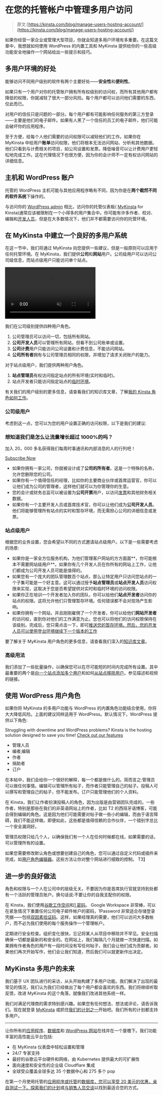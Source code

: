 # 在您的托管帐户中管理多用户访问

> 原文:[https://kinsta.com/blog/manage-users-hosting-account/](https://kinsta.com/blog/manage-users-hosting-account/)

如果你经营一家企业或管理大型项目，你就会知道多用户环境有多重要。在这篇文章中，我想就如何使用 WordPress 的内置工具和 MyKinsta 提供给你的一些高级功能安全地操作一个网站给出一些提示和技巧。

## 多用户环境的好处

能够访问不同用户级别的软件有两个主要好处——**安全性**和**便利性**。

如果只有一个用户对你的托管账户拥有所有权级别的访问权，而所有其他用户都有降低的权限，你就减轻了很大一部分风险。每个用户都可以访问他们需要的东西，仅此而已。

对用户的信任只是问题的一部分。每个用户都有可能影响任何服务的第三方登录——主要是他们的电子邮件。如果有人黑了一个信任的员工的电子邮件，他们可能会破坏你的应用程序。

至于方便，给每个人他们需要的访问权限可以减轻他们的工作。如果你在 MyKinsta 中给用户**账单**访问权限，他们将根本无法访问网站、分析和其他数据。他们只看到与计费相关的项目，如公司设置和发票。降低噪音可以让计费用户更轻松地完成工作。这在代理情况下也很方便，因为你的会计师不一定有权访问网站的详细信息。

## 主机和 WordPress 账户

托管的 WordPress 主机可能与其他应用程序略有不同，因为你是在**两个截然不同的软件系统**下操作的。

与访问你的 [WordPress admin](https://kinsta.com/knowledgebase/wordpress-admin/) 相比，访问你的托管仪表板( [MyKinsta](https://kinsta.com/mykinsta/) for Kinsta)通常应该被限制在一个小得多的用户集合中。你可能有许多作者、校对、编辑和[开发人员](https://kinsta.com/blog/hire-wordpress-developer/)，但是在大多数情况下，他们并不都需要访问你的托管环境。
<kinsta-advanced-cta language="en_US" type-int-post="32041" type-int-position="0"></kinsta-advanced-cta>

## 在 MyKinsta 中建立一个良好的多用户系统

在这一节中，我们将通过 MyKinsta 向您提供一些建议，但是一般原则可以应用于任何托管环境。在 MyKinsta，我们提供**公司**和**网站**用户。公司级用户可以访问公司级信息，而站点级用户只能访问单个站点。

<link rel="stylesheet" href="https://kinsta.com/wp-content/themes/kinsta/dist/components/ctas/cta-mini.css?ver=2e932b8aba3918bfb818">

<aside class="sidebar-cta">

<form id="cta-mini-competition-form" class="cta-mini__content cta-mini__content--comparison" action="https://kinsta.com/kinsta-alternatives/" method="post"><video src="https://kinsta.com/wp-content/themes/kinsta/images/components/sidebar-cta/podium.mp4" loading="lazy" width="298" height="170" aria-hidden="true" loop="true" autoplay="true" playsinline="true" muted="true" disablepictureinpicture="true"><label for="cta-mini-competitors">See how Kinsta stacks up against the competition.</label> <select name="cta-mini-competitors" id="cta-mini-competitors"><option value="">Select your provider</option> <option value="https://kinsta.com/wp-engine-alternative/">WP Engine</option> <option value="https://kinsta.com/siteground-alternative/">SiteGround</option> <option value="https://kinsta.com/godaddy-alternative/">GoDaddy</option> <option value="https://kinsta.com/bluehost-alternative/">Bluehost</option> <option value="https://kinsta.com/flywheel-hosting-alternative/">Flywheel</option> <option value="https://kinsta.com/hostgator-alternative/">HostGator</option> <option value="https://kinsta.com/cloudways-alternative/">Cloudways</option> <option value="https://kinsta.com/aws-alternative/">AWS</option> <option value="https://kinsta.com/digitalocean-alternative/">Digital Ocean</option> <option value="https://kinsta.com/dreamhost-alternative/">DreamHost</option> <option value="https://kinsta.com/kinsta-alternatives/">Other</option></select> <button class="button" type="submit" data-track-ga-category="sidebar-cta" data-track-ga-label="variation_comparison">Compare</button></video></form>

</aside>

我们在公司级别提供四种用户角色。

1.  公司管理员可以访问一切，包括所有网站。
2.  **公司开发人员**可以管理所有网站，但看不到公司账单或设置。
3.  **公司计费**用户只能访问公司设置和计费信息，不能访问网站。
4.  **公司所有者**拥有与公司管理员相同的权限，并增加了请求关闭账户的能力。

对于站点级用户，我们提供两种用户角色。

1.  **站点管理员**有权访问指定站点的所有环境(实时和临时)。
2.  站点开发者只能访问指定站点的[临时环境](https://kinsta.com/help/staging-environment/)。

有关我们的用户级别的更多信息，请查看我们的知识库文章，了解[我的 Kinsta 角色如何工作](https://kinsta.com/help/mykinsta-user-roles/)。

### 公司级用户

考虑到这一点，您可以为您的用户设置正确的访问权限，以下是我们的建议:

 <dialog id="newsletter" class="dialog dialog has-dark-blue-background-color email-modal" aria-hidden="true">## 注册订阅时事通讯

<kinsta-form show-name="false" show-phone="false" show-website="false" show-company="false" show-disk-space="false" show-monthly-visits="false" show-number-of-websites="false" show-message="false" submit-button-text="Sign Up Now" submit-button-text-sending="Signing Up..." success-title="Thanks for subscribing!" success-message="Keep an eye out for our next newsletter." terms-template="newsletter" hubspot-source="subscribe_to_newsletter" submit-button-text-loading="Signing Up"></kinsta-form></dialog>

### 想知道我们是怎么让流量增长超过 1000%的吗？

加入 20，000 多名获得我们每周时事通讯和内部消息的人的行列吧！

[Subscribe Now](#newsletter)

*   如果你拥有一家公司，你就被设计成了**公司的所有者**。这是一个特殊的名称，允许您删除您的公司。
*   如果你有一个值得信任的经理，比如你的主要商业伙伴或首席运营官，你可以让他们成为公司的管理者，这样他们就可以为你管理你的生意。
*   您的会计或财务总监可以被设置为**公司开票**用户，以访问[发票](https://kinsta.com/feature-updates/mykinsta-notification-center-kinsta-invoices/)和其他财务相关数据。
*   如果你有一个主要开发人员或首席技术官，你可以让他们成为**公司开发人员**。他们将能够管理所有站点的实时和暂存环境，而无需担心公司的详细信息或发票。

### 站点级用户

根据您的业务设置，您会希望以不同的方式邀请站点级用户。以下是一些需要考虑的场景:

*   如果你是一家全方位服务机构，为他们管理客户网站的方方面面**，你可能根本不需要网站级用户**。如果你有几个开发人员在你所有的网站上工作，让他们都成为公司开发人员可能是值得的。
*   如果您有一个庞大的团队管理数百个站点，那么让特定用户只访问您站点的一个子集可能是一个好主意。这可以通过授予**站点管理员**或**站点开发人员**访问权限来实现，这取决于您是否希望提供对实时和临时环境的访问权限。
*   如果你正在培训一个开发者加入你的团队，你可以给他们**站点开发者**访问你的站点的权限。这将允许他们只管理暂存环境。任何错误都不会对现场产生影响。
*   如果你拥有一个网站，并且刚刚雇佣了一个开发者，你可以给他们**网站开发者**的访问权，直到你对他们的工作满意为止。您也可以将他们的访问权限保持在该级别。完成后，您只需点击一下，即可[推送您的暂存环境。然后，您的开发人员可以使用登台环境继续下一个版本的工作](https://kinsta.com/help/push-staging-live/)

要了解关于 MyKinsta 用户角色的更多信息，请查看我们深入的[知识库文章](https://kinsta.com/help/mykinsta-user-roles/)。

### 高级用法

我们添加了一些批量操作，以确保您可以在尽可能短的时间内完成所有设置。其中最重要的两个是[向一个站点添加多个用户](https://kinsta.com/help/add-users-to-site/)和如何[从站点移除用户](https://kinsta.com/help/remove-user-from-site/)。参见描述和视频的链接。
<kinsta-advanced-cta language="en_US" type-int-post="32041" type-int-position="1"></kinsta-advanced-cta>

## 使用 WordPress 用户角色

如果你将 MyKinsta 的多用户功能与 WordPress 的内置角色功能结合使用，你将大大降低风险。上面的建议同样适用于 WordPress。默认情况下，WordPress 提供以下角色:

Struggling with downtime and WordPress problems? Kinsta is the hosting solution designed to save you time! [Check out our features](https://kinsta.com/features/)

*   管理人员
*   编者ˌ编辑
*   作者
*   捐助者
*   订户

在本帖中，我们会给你一个很好的解释，每一个都是做什么的。简而言之:管理员可以做任何事情。编辑可以管理所有帖子，而作者只能管理自己的帖子。投稿人可以撰写和管理自己的帖子，但不能发布。订户只能管理他们的个人资料。

在 Kinsta，我们让作者扮演投稿人的角色，因为出版是由营销团队完成的。一些作者，特别是那些在我们的非英语网站上的作者，比如 T2 的西班牙语博客，可能会得到编辑的角色。这是因为他们可能需要对帖子做一些小的编辑，而由于语言障碍，我们不能这样做。即便如此，这些都是值得信赖的合作伙伴，一个错别字总比一个安全漏洞好。

管理员权限只给几个人，以确保我们有一个人在任何时候都在线，如果需要的话，可以管理所有的设置。

如果您需要修改默认角色或想要创建自己的角色，您可以通过自定义代码或插件来完成，如[用户角色编辑器](https://wordpress.org/plugins/user-role-editor/)。这些方法让你对整个网站进行细致的控制。
T3】

## 进一步的良好做法

角色和权限与一个人在公司中的层级无关。不要因为你是首席执行官就坚持到处都有一个活跃的管理员账户。换句话说:不要让你的自我支配你的权限。

在 Kinsta，我们使用[谷歌工作空间](https://kinsta.com/blog/google-workspace/)和[1 密码](https://1password.com/)。 Google Workspace 非常棒，可以在紧急情况下重置任何公司电子邮件帐户的密码，1Password 非常适合存储登录凭据——包括[双因素验证码](https://kinsta.com/blog/wordpress-two-factor-authentication/)。这样，如果经理真的需要，他们可以访问大多数帐户，而不必为我们使用的每个服务操作一个管理帐户。

定期进行安全检查。组织变化很快，忘记将某人从项目中移除并不罕见。安全扫描确保一切都是最新的和安全的。在网站上，我们每隔几个月就做一次快速扫描。如果拥有作者角色的用户有一段时间没有写任何帖子，我们会让他们成为贡献者。如果他们再次开始写作，他们会让我们知道，然后我们可以就更新作出决定。

## MyKinsta 多用户的未来

我们基于 UX 团队进行的采访，从头开始构建了多用户功能。我们解决了出现的最常见的情况，我们认为我们已经做出了每个用户都会喜欢的东西。我们将继续听取反馈，改进 MyKinsta 的这个角落，就像我们改进其他系统一样。

我们对满足代理商的需求特别感兴趣。如果您有任何想法、想法或评论，请告诉我们。现在就登录 [MyKinsta](https://my.kinsta.com) 或抓住[我们的计划之一](https://kinsta.com/plans)开始吧。我们所有的计划都支持多用户。

* * *

让你所有的[应用程序](https://kinsta.com/application-hosting/)、[数据库](https://kinsta.com/database-hosting/)和 [WordPress 网站](https://kinsta.com/wordpress-hosting/)在线并在一个屋檐下。我们功能丰富的高性能云平台包括:

*   在 MyKinsta 仪表盘中轻松设置和管理
*   24/7 专家支持
*   最好的谷歌云平台硬件和网络，由 Kubernetes 提供最大的可扩展性
*   面向速度和安全性的企业级 Cloudflare 集成
*   全球受众覆盖全球多达 35 个数据中心和 275 多个 pop

在第一个月使用托管的[应用程序或托管](https://kinsta.com/application-hosting/)的[数据库，您可以享受 20 美元的优惠，亲自测试一下。探索我们的](https://kinsta.com/database-hosting/)[计划](https://kinsta.com/plans/)或[与销售人员交谈](https://kinsta.com/contact-us/)以找到最适合您的方式。